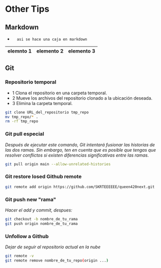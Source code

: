 # Other Tips

## Markdown

-       asi se hace una caja en markdown


elemnto 1 | elemento 2 | elemento 3
|---|---|---|

## Git

### Repositorio temporal

- 1 Clona el repositorio en una carpeta temporal.
- 2 Mueve los archivos del repositorio clonado a la ubicación deseada.
- 3 Elimina la carpeta temporal.

```bash
git clone URL_del_repositorio tmp_repo
mv tmp_repo/* .
rm -rf tmp_repo
```

### Git pull especial
*Después de ejecutar este comando, Git intentará fusionar las historias de las dos ramas. Sin embargo, ten en cuenta que es posible que tengas que resolver conflictos si existen diferencias significativas entre las ramas.*

```bash
git pull origin main --allow-unrelated-histories
```

### Git restore losed Github remote

```bash
git remote add origin https://github.com/SKRTEEEEEE/queen420next.git
```

### Git push new "rama"

*Hacer el add y commit, despues:*

```bash
git checkout -b nombre_de_tu_rama
git push origin nombre_de_tu_rama
```

### Unfollow a Github

*Dejar de seguir al repositorio actual en la nube*

```bash
git remote -v
git remote remove nombre_de_tu_repo(origin ...)
```